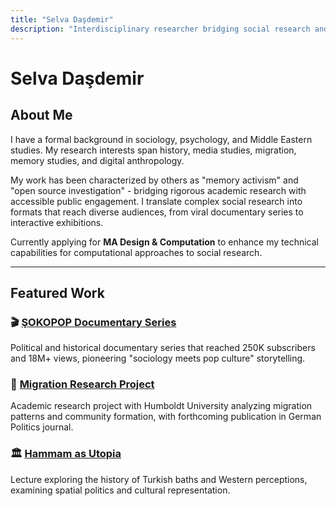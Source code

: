 ```yaml
---
title: "Selva Daşdemir"
description: "Interdisciplinary researcher bridging social research and public understanding"
---
```


# Selva Daşdemir

## About Me

I have a formal background in sociology, psychology, and Middle Eastern studies. My research interests span history, media studies, migration, memory studies, and digital anthropology. 

My work has been characterized by others as "memory activism" and "open source investigation" - bridging rigorous academic research with accessible public engagement. I translate complex social research into formats that reach diverse audiences, from viral documentary series to interactive exhibitions.

Currently applying for **MA Design & Computation** to enhance my technical capabilities for computational approaches to social research.

---

## Featured Work

### 🎬 [ŞOKOPOP Documentary Series](/videos/sokopop/)
Political and historical documentary series that reached 250K subscribers and 18M+ views, pioneering "sociology meets pop culture" storytelling.

### 📄 [Migration Research Project](/research/migration-study/)
Academic research project with Humboldt University analyzing migration patterns and community formation, with forthcoming publication in German Politics journal.

### 🏛️ [Hammam as Utopia](/research/hammam/)
Lecture exploring the history of Turkish baths and Western perceptions, examining spatial politics and cultural representation.
